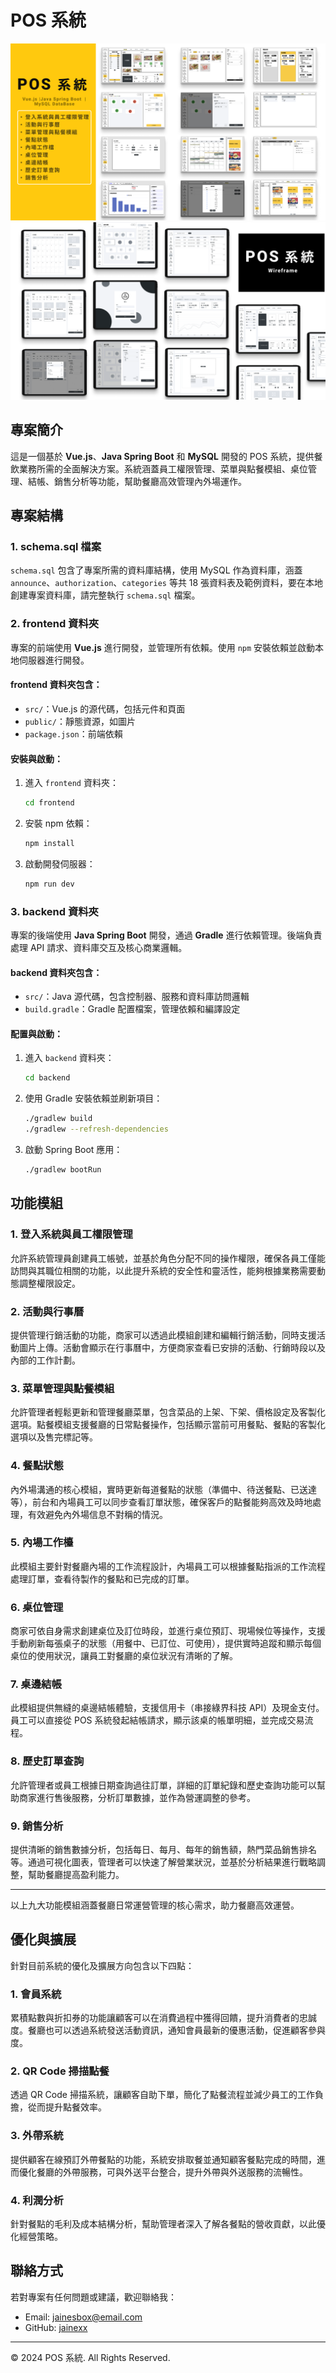 # POS 系統

![專案封面2](./public/POS-cover-2.png)
![專案封面1](./public/POS-cover-1.png)

## 專案簡介
這是一個基於 **Vue.js**、**Java Spring Boot** 和 **MySQL** 開發的 POS 系統，提供餐飲業務所需的全面解決方案。系統涵蓋員工權限管理、菜單與點餐模組、桌位管理、結帳、銷售分析等功能，幫助餐廳高效管理內外場運作。

## 專案結構
### 1. schema.sql 檔案
`schema.sql` 包含了專案所需的資料庫結構，使用 MySQL 作為資料庫，涵蓋`announce`、`authorization`、`categories` 等共 18 張資料表及範例資料，要在本地創建專案資料庫，請完整執行 `schema.sql` 檔案。

### 2. frontend 資料夾
專案的前端使用 **Vue.js** 進行開發，並管理所有依賴。使用 `npm` 安裝依賴並啟動本地伺服器進行開發。

#### frontend 資料夾包含：
-   `src/`：Vue.js 的源代碼，包括元件和頁面
-   `public/`：靜態資源，如圖片
-   `package.json`：前端依賴

#### 安裝與啟動：
1. 進入 `frontend` 資料夾：

    ```bash
    cd frontend
    ```

2. 安裝 npm 依賴：

    ```bash
    npm install
    ```

3. 啟動開發伺服器：
    ```bash
    npm run dev
    ```

### 3. backend 資料夾
專案的後端使用 **Java Spring Boot** 開發，通過 **Gradle** 進行依賴管理。後端負責處理 API 請求、資料庫交互及核心商業邏輯。

#### backend 資料夾包含：
-   `src/`：Java 源代碼，包含控制器、服務和資料庫訪問邏輯
-   `build.gradle`：Gradle 配置檔案，管理依賴和編譯設定

#### 配置與啟動：
1. 進入 `backend` 資料夾：

    ```bash
    cd backend
    ```

2. 使用 Gradle 安裝依賴並刷新項目：

    ```bash
    ./gradlew build
    ./gradlew --refresh-dependencies
    ```

3. 啟動 Spring Boot 應用：
    ```bash
    ./gradlew bootRun
    ```

## 功能模組
### 1. 登入系統與員工權限管理
允許系統管理員創建員工帳號，並基於角色分配不同的操作權限，確保各員工僅能訪問與其職位相關的功能，以此提升系統的安全性和靈活性，能夠根據業務需要動態調整權限設定。

### 2. 活動與行事曆
提供管理行銷活動的功能，商家可以透過此模組創建和編輯行銷活動，同時支援活動圖片上傳。活動會顯示在行事曆中，方便商家查看已安排的活動、行銷時段以及內部的工作計劃。

### 3. 菜單管理與點餐模組
允許管理者輕鬆更新和管理餐廳菜單，包含菜品的上架、下架、價格設定及客製化選項。點餐模組支援餐廳的日常點餐操作，包括顯示當前可用餐點、餐點的客製化選項以及售完標記等。

### 4. 餐點狀態
內外場溝通的核心模組，實時更新每道餐點的狀態（準備中、待送餐點、已送達等），前台和內場員工可以同步查看訂單狀態，確保客戶的點餐能夠高效及時地處理，有效避免內外場信息不對稱的情況。

### 5. 內場工作檯
此模組主要針對餐廳內場的工作流程設計，內場員工可以根據餐點指派的工作流程處理訂單，查看待製作的餐點和已完成的訂單。

### 6. 桌位管理
商家可依自身需求創建桌位及訂位時段，並進行桌位預訂、現場候位等操作，支援手動刷新每張桌子的狀態（用餐中、已訂位、可使用），提供實時追蹤和顯示每個桌位的使用狀況，讓員工對餐廳的桌位狀況有清晰的了解。

### 7. 桌邊結帳
此模組提供無縫的桌邊結帳體驗，支援信用卡（串接綠界科技 API）及現金支付。員工可以直接從 POS 系統發起結帳請求，顯示該桌的帳單明細，並完成交易流程。

### 8. 歷史訂單查詢
允許管理者或員工根據日期查詢過往訂單，詳細的訂單紀錄和歷史查詢功能可以幫助商家進行售後服務，分析訂單數據，並作為營運調整的參考。

### 9. 銷售分析
提供清晰的銷售數據分析，包括每日、每月、每年的銷售額，熱門菜品銷售排名等。通過可視化圖表，管理者可以快速了解營業狀況，並基於分析結果進行戰略調整，幫助餐廳提高盈利能力。

---

以上九大功能模組涵蓋餐廳日常運營管理的核心需求，助力餐廳高效運營。

## 優化與擴展
針對目前系統的優化及擴展方向包含以下四點：

### 1. 會員系統
累積點數與折扣券的功能讓顧客可以在消費過程中獲得回饋，提升消費者的忠誠度。餐廳也可以透過系統發送活動資訊，通知會員最新的優惠活動，促進顧客參與度。

### 2. QR Code 掃描點餐
透過 QR Code 掃描系統，讓顧客自助下單，簡化了點餐流程並減少員工的工作負擔，從而提升點餐效率。

### 3. 外帶系統
提供顧客在線預訂外帶餐點的功能，系統安排取餐並通知顧客餐點完成的時間，進而優化餐廳的外帶服務，可與外送平台整合，提升外帶與外送服務的流暢性。

### 4. 利潤分析
針對餐點的毛利及成本結構分析，幫助管理者深入了解各餐點的營收貢獻，以此優化經營策略。

## 聯絡方式
若對專案有任何問題或建議，歡迎聯絡我：

-   Email: jainesbox@email.com
-   GitHub: [jainexx](https://github.com/jainexx)

---

© 2024 POS 系統. All Rights Reserved.
